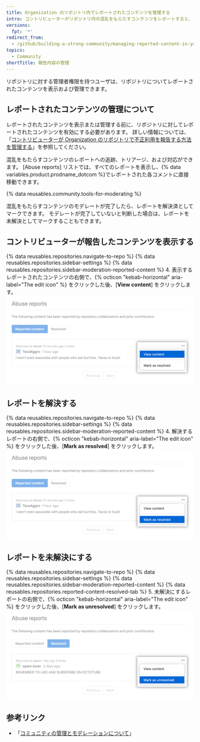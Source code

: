 ```yaml
---
title: Organization のリポジトリ内でレポートされたコンテンツを管理する
intro: コントリビューターがリポジトリ内の混乱をもらたすコンテンツをレポートすると、リポジトリメンテナはレポートを表示および管理できます。
versions:
  fpt: '*'
redirect_from:
  - /github/building-a-strong-community/managing-reported-content-in-your-organizations-repository
topics:
  - Community
shortTitle: 報告内容の管理
---
```


リポジトリに対する管理者権限を持つユーザは、リポジトリについてレポートされたコンテンツを表示および管理できます。

## レポートされたコンテンツの管理について

レポートされたコンテンツを表示または管理する前に、リポジトリに対してレポートされたコンテンツを有効にする必要があります。 詳しい情報については、「[コントリビューターが Organization のリポジトリで不正利用を報告する方法を管理する](/communities/moderating-comments-and-conversations/managing-how-contributors-report-abuse-in-your-organizations-repository)」を参照してください。

混乱をもたらすコンテンツのレポートへの追跡、トリアージ、および対応ができます。 [Abuse reports] リストでは、すべてのレポートを表示し、{% data variables.product.prodname_dotcom %}でレポートされた各コメントに直接移動できます。

{% data reusables.community.tools-for-moderating %}

混乱をもたらすコンテンツのモデレートが完了したら、レポートを解決済としてマークできます。 モデレートが完了していないと判断した場合は、レポートを未解決としてマークすることもできます。

## コントリビューターが報告したコンテンツを表示する

{% data reusables.repositories.navigate-to-repo %}
{% data reusables.repositories.sidebar-settings %}
{% data reusables.repositories.sidebar-moderation-reported-content %}
4. 表示するレポートされたコンテンツの右側で、{% octicon "kebab-horizontal" aria-label="The edit icon" %} をクリックした後、[**View content**] をクリックします。 ![レポートされたコンテンツの [Edit] ドロップダウンにある "View content"](/assets/images/help/repository/reported-content-report-view-content.png)

## レポートを解決する

{% data reusables.repositories.navigate-to-repo %}
{% data reusables.repositories.sidebar-settings %}
{% data reusables.repositories.sidebar-moderation-reported-content %}
4. 解決するレポートの右側で、{% octicon "kebab-horizontal" aria-label="The edit icon" %} をクリックした後、[**Mark as resolved**] をクリックします。 ![レポートされたコンテンツの [Edit] ドロップダウンにある "Mark as resolved"](/assets/images/help/repository/reported-content-mark-report-as-resolved.png)

## レポートを未解決にする

{% data reusables.repositories.navigate-to-repo %}
{% data reusables.repositories.sidebar-settings %}
{% data reusables.repositories.sidebar-moderation-reported-content %}
{% data reusables.repositories.reported-content-resolved-tab %}
5. 未解決にするレポートの右側で、{% octicon "kebab-horizontal" aria-label="The edit icon" %} をクリックした後、[**Mark as unresolved**] をクリックします。 ![レポートされたコンテンツの [Edit] ドロップダウンにある "Mark as unresolved"](/assets/images/help/repository/reported-content-mark-report-as-unresolved.png)

## 参考リンク

- 「[コミュニティの管理とモデレーションについて](/communities/setting-up-your-project-for-healthy-contributions/about-community-management-and-moderation)」

